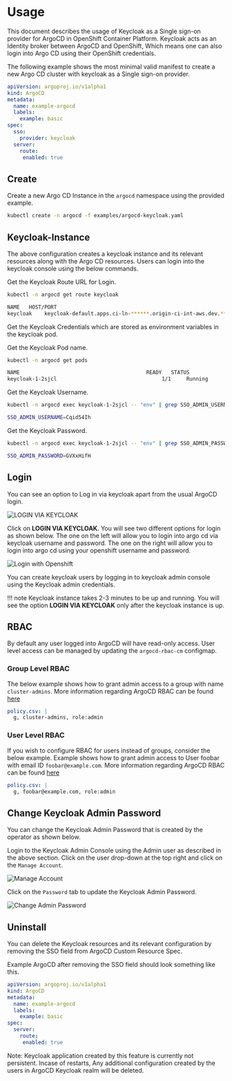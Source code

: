 # Usage

This document describes the usage of Keycloak as a Single sign-on provider for ArgoCD in OpenShift Container Platform. Keycloak acts as an Identity broker between ArgoCD and OpenShift, Which means one can also login into Argo CD using their OpenShift credentials.

The following example shows the most minimal valid manifest to create a new Argo CD cluster with keycloak as a Single sign-on provider.

```yaml
apiVersion: argoproj.io/v1alpha1
kind: ArgoCD
metadata:
  name: example-argocd
  labels:
    example: basic
spec:
  sso:
    provider: keycloak
  server:
    route:
     enabled: true
```

## Create

Create a new Argo CD Instance in the `argocd` namespace using the provided example.

```bash
kubectl create -n argocd -f examples/argocd-keycloak.yaml
```

## Keycloak-Instance

The above configuration creates a keycloak instance and its relevant resources along with the Argo CD resources. Users can login into the keycloak console using the below commands.

Get the Keycloak Route URL for Login.

```bash
kubectl -n argocd get route keycloak
```

```bash
NAME   HOST/PORT                                                                PATH   SERVICES   PORT    TERMINATION   WILDCARD
keycloak    keycloak-default.apps.ci-ln-******.origin-ci-int-aws.dev.**.com          keycloak        <all>   reencrypt     None
```

Get the Keycloak Credentials which are stored as environment variables in the keycloak pod.

Get the Keycloak Pod name.

```bash
kubectl -n argocd get pods
```

```bash
NAME                                         READY   STATUS             RESTARTS   AGE
keycloak-1-2sjcl                                  1/1     Running            0          45m
```

Get the Keycloak Username.

```bash
kubectl -n argocd exec keycloak-1-2sjcl -- "env" | grep SSO_ADMIN_USERNAME
```

```bash
SSO_ADMIN_USERNAME=Cqid54Ih
```

Get the Keycloak Password.

```bash
kubectl -n argocd exec keycloak-1-2sjcl -- "env" | grep SSO_ADMIN_PASSWORD
```

```bash
SSO_ADMIN_PASSWORD=GVXxHifH
```

## Login

You can see an option to Log in via keycloak apart from the usual ArgoCD login.

![LOGIN VIA KEYCLOAK](../../assets/keycloak/login_via_keycloak.png)

Click on **LOGIN VIA KEYCLOAK**. You will see two different options for login as shown below. The one on the left will allow you to login into argo cd via keycloak username and password. The one on the right will allow you to login into argo cd using your openshift username and password.

![Login with Openshift](../../assets/keycloak/login_with_openshift.png)

You can create keycloak users by logging in to keycloak admin console using the Keycloak admin credentials.

!!! note
    Keycloak instance takes 2-3 minutes to be up and running. You will see the option **LOGIN VIA KEYCLOAK** only after the keycloak instance is up.

## RBAC

By default any user logged into ArgoCD will have read-only access. User level access can be managed by updating the `argocd-rbac-cm` configmap.

### Group Level RBAC

The below example shows how to grant admin access to a group with name `cluster-admins`. More information regarding ArgoCD RBAC can be found [here](https://argoproj.github.io/argo-cd/operator-manual/rbac/)

```yaml
policy.csv: |
  g, cluster-admins, role:admin
```

### User Level RBAC

If you wish to configure RBAC for users instead of groups, consider the below example.
Example shows how to grant admin access to User foobar with email ID `foobar@example.com`. More information regarding ArgoCD RBAC can be found [here](https://argoproj.github.io/argo-cd/operator-manual/rbac/)

```yaml
policy.csv: |
  g, foobar@example.com, role:admin
```

## Change Keycloak Admin Password

You can change the Keycloak Admin Password that is created by the operator as shown below.

Login to the Keycloak Admin Console using the Admin user as described in the above section. Click on the user drop-down at the top right and click on the `Manage Account`.

![Manage Account](../../assets/keycloak/Keycloak_Manageaccount.png)

Click on the `Password` tab to update the Keycloak Admin Password.

![Change Admin Password](../../assets/keycloak/Keycloak_ChangePassword.png)

## Uninstall

You can delete the Keycloak resources and its relevant configuration by removing the SSO field from ArgoCD Custom Resource Spec.

Example ArgoCD after removing the SSO field should look something like this.

```yaml
apiVersion: argoproj.io/v1alpha1
kind: ArgoCD
metadata:
  name: example-argocd
  labels:
    example: basic
spec:
  server:
    route:
     enabled: true
```

Note: Keycloak application created by this feature is currently not persistent. Incase of restarts, Any additional configuration created by the users in ArgoCD Keycloak realm will be deleted.
